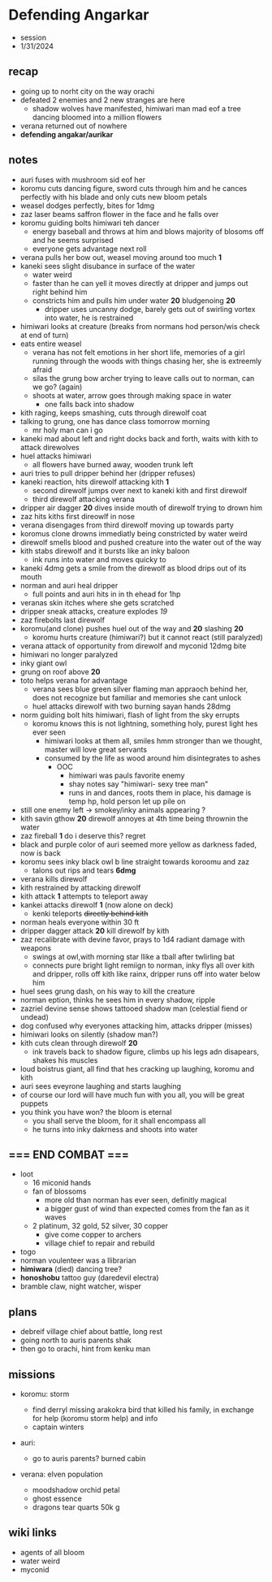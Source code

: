 # Defending Angarkar

- session
- 1/31/2024

## recap

- going up to norht city on the way orachi
- defeated 2 enemies and 2 new stranges are here
  - shadow wolves have manifested, himiwari man mad eof a tree dancing bloomed into a million flowers
- verana returned out of nowhere
- **defending angakar/aurikar**

## notes

- auri fuses with mushroom sid eof her
- koromu cuts dancing figure, sword cuts through him and he cances perfectly with his blade and only cuts new bloom petals
- weasel dodges perfectly, bites for 1dmg
- zaz laser beams saffron flower in the face and he falls over
- koromu guiding bolts himiwari teh dancer
  - energy baseball and throws at him and blows majority of blosoms off and he seems surprised
  - everyone gets advantage next roll
- verana pulls her bow out, weasel moving around too much **1**
- kaneki sees slight disubance in surface of the water
  - water weird
  - faster than he can yell it moves directly at dripper and jumps out right behind him
  - constricts him and pulls him under water **20** bludgenoing **20**
    - dripper uses uncanny dodge, barely gets out of swirling vortex into water, he is restrained
- himiwari looks at creature (breaks from normans hod person/wis check at end of turn)
- eats entire weasel
  - verana has not felt emotions in her short life, memories of a girl running through the woods with things chasing her, she is extreemly afraid
  - silas the grung bow archer trying to leave calls out to norman, can we go? (again)
  - shoots at water, arrow goes through making space in water
    - one falls back into shadow
- kith raging, keeps smashing, cuts through direwolf coat
- talking to grung, one has dance class tomorrow morning
  - mr holy man can i go
- kaneki mad about left and right docks back and forth, waits with kith to attack direwolves
- huel attacks himiwari
  - all flowers have burned away, wooden trunk left
- auri tries to pull dripper behind her (dripper refuses)
- kaneki reaction, hits direwolf attacking kith **1**
  - second direwolf jumps over next to kaneki kith and first direwolf
  - third direwolf attacking verana
- dripper air dagger **20** dives inside mouth of direwolf trying to drown him
- zaz hits kiths first direowlf in nose
- verana disengages from third direwolf moving up towards party
- koromus clone drowns immediatly being constricted by water weird
- direwolf smells blood and pushed creature into the water out of the way
- kith stabs direwolf and it bursts like an inky baloon
  - ink runs into water and moves quicky to
- kaneki 4dmg gets a smile from the direwolf as blood drips out of its mouth
- norman and auri heal dripper
  - full points and auri hits in in th ehead for 1hp
- veranas skin itches where she gets scratched
- dripper sneak attacks, creature explodes _19_
- zaz firebolts last direwolf
- koromu(and clone) pushes huel out of the way and **20** slashing **20**
  - koromu hurts creature (himiwari?) but it cannot react (still paralyzed)
- verana attack of opportunity from direwolf and myconid 12dmg bite
- himiwari no longer paralyzed
- inky giant owl
- grung on roof above **20**
- toto helps verana for advantage
  - verana sees blue green silver flaming man appraoch behind her, does not recognize but familiar and memories she cant unlock
  - huel attacks direwolf with two burning sayan hands 28dmg
- norm guiding bolt hits himiwari, flash of light from the sky errupts
  - koromu knows this is not lightning, something holy, purest light hes ever seen
    - himiwari looks at them all, smiles hmm stronger than we thought, master will love great servants
    - consumed by the life as wood around him disintegrates to ashes
      - OOC
        - himiwari was pauls favorite enemy
        - shay notes say "himiwari- sexy tree man"
        - runs in and dances, roots them in place, his damage is temp hp, hold person let up pile on
- still one enemy left -> smokey/inky animals appearing ?
- kith savin gthow **20** direwolf annoyes at 4th time being thrownin the water
- zaz fireball **1** do i deserve this? regret
- black and purple color of auri seemed more yellow as darkness faded, now is back
- koromu sees inky black owl b line straight towards koroomu and zaz
  - talons out rips and tears **6dmg**
- verana kills direwolf
- kith restrained by attacking direwolf
- kith attack **1** attempts to teleport away
- kankei attacks direwolf **1** (now alone on deck)
  - kenki teleports ~~directly behind kith~~
- norman heals everyone within 30 ft
- dripper dagger attack **20** kill direwolf by kith
- zaz recalibrate with devine favor, prays to 1d4 radiant damage with weapons
  - swings at owl,with morning star llike a tball after twlirling bat
  - connects pure bright light remiign to norman, inky flys all over kith and dripper, rolls off kith like rainx, dripper runs off into water below him
- huel sees grung dash, on his way to kill the creature
- norman eption, thinks he sees him in every shadow, ripple
- zazriel devine sense shows tattooed shadow man (celestial fiend or undead)
- dog confused why everyones attacking him, attacks dripper (misses)
- himiwari looks on silently (shadow man?)
- kith cuts clean through direwolf **20**
  - ink travels back to shadow figure, climbs up his legs adn disapears, shakes his muscles
- loud boistrus giant, all find that hes cracking up laughing, koromu and kith
- auri sees eveyrone laughing and starts laughing
- of course our lord will have much fun with you all, you will be great puppets
- you think you have won? the bloom is eternal
  - you shall serve the bloom, for it shall encompass all
  - he turns into inky dakrness and shoots into water

## === END COMBAT ===

- loot 
    - 16 miconid hands
    - fan of blossoms
        - more old than norman has ever seen, definitly magical
        - a bigger gust of wind than expected comes from the fan as it waves
    - 2 platinum, 32 gold, 52 silver, 30 copper
        - give come copper to archers
        - village chief to repair and rebuild
- togo
- norman voulenteer was a llibrarian
- **himiwara** (died) dancing tree?
- **honoshobu** tattoo guy (daredevil electra)
- bramble claw, night watcher, wisper

## plans
- debreif village chief about battle, long rest
- going north to auris parents shak
- then go to orachi, hint from kenku man

## missions
- koromu: storm
  - find derryl missing arakokra bird that killed his family, in exchange for help (koromu storm help) and info
  - captain winters

- auri:
  - go to auris parents? burned cabin

- verana: elven population
  - moodshadow orchid petal
  - ghost essence
  - dragons tear quarts 50k g

## wiki links
- agents of all bloom
- water weird
- myconid
